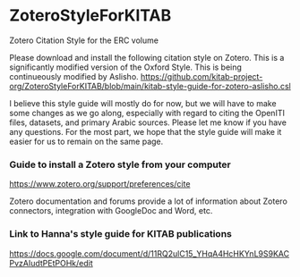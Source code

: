 # ZoteroStyleForKITAB
Zotero Citation Style for the ERC volume


Please download and install the following citation style on Zotero. This is a significantly modified version of the Oxford Style.  This is being continueously modified by Aslisho.
https://github.com/kitab-project-org/ZoteroStyleForKITAB/blob/main/kitab-style-guide-for-zotero-aslisho.csl 

I believe this style guide will mostly do for now, but we will have to make some changes as we go along, especially with regard to citing the OpenITI files, datasets, and primary Arabic sources. Please let me know if you have any questions. For the most part, we hope  that the style guide will make it easier for us to remain on the same page.

### Guide to install a Zotero style from your computer

https://www.zotero.org/support/preferences/cite 

Zotero documentation and forums provide a lot of information about Zotero connectors, integration with GoogleDoc and Word, etc.

### Link to Hanna's style guide for KITAB publications

https://docs.google.com/document/d/11RQ2ulC15_YHqA4HcHKYnL9S9KACPvzAIudtPEtPOHk/edit 

